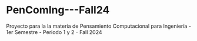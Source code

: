 # PenComIng---Fall24
Proyecto para la la materia de Pensamiento Computacional para Ingeniería - 1er Semestre - Periodo 1 y 2 - Fall 2024
